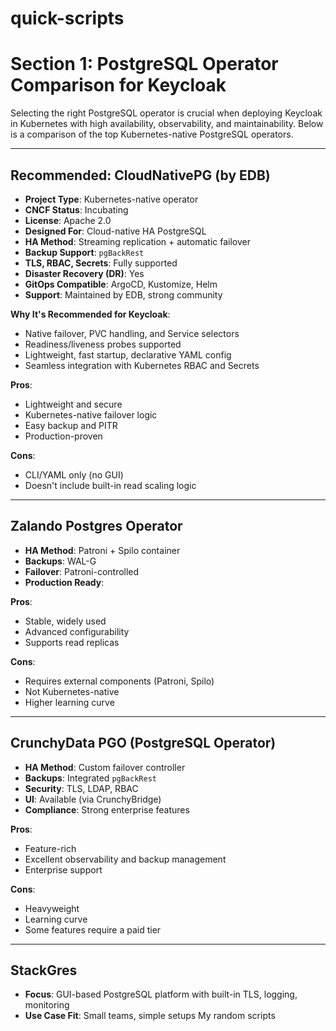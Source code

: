 # quick-scripts
#  Section 1: PostgreSQL Operator Comparison for Keycloak

Selecting the right PostgreSQL operator is crucial when deploying Keycloak in Kubernetes with high availability, observability, and maintainability. Below is a comparison of the top Kubernetes-native PostgreSQL operators.

---

## Recommended: CloudNativePG (by EDB)

- **Project Type**: Kubernetes-native operator
- **CNCF Status**: Incubating
- **License**: Apache 2.0
- **Designed For**: Cloud-native HA PostgreSQL
- **HA Method**: Streaming replication + automatic failover
- **Backup Support**:  `pgBackRest`
- **TLS, RBAC, Secrets**:  Fully supported
- **Disaster Recovery (DR)**:  Yes
- **GitOps Compatible**:  ArgoCD, Kustomize, Helm
- **Support**: Maintained by EDB, strong community

**Why It's Recommended for Keycloak**:
- Native failover, PVC handling, and Service selectors
- Readiness/liveness probes supported
- Lightweight, fast startup, declarative YAML config
- Seamless integration with Kubernetes RBAC and Secrets

**Pros**:
- Lightweight and secure
- Kubernetes-native failover logic
- Easy backup and PITR
- Production-proven

**Cons**:
- CLI/YAML only (no GUI)
- Doesn't include built-in read scaling logic

---

##  Zalando Postgres Operator

- **HA Method**: Patroni + Spilo container
- **Backups**: WAL-G
- **Failover**: Patroni-controlled
- **Production Ready**:

**Pros**:
- Stable, widely used
- Advanced configurability
- Supports read replicas

**Cons**:
- Requires external components (Patroni, Spilo)
- Not Kubernetes-native
- Higher learning curve

---

##  CrunchyData PGO (PostgreSQL Operator)

- **HA Method**: Custom failover controller
- **Backups**: Integrated `pgBackRest`
- **Security**: TLS, LDAP, RBAC
- **UI**: Available (via CrunchyBridge)
- **Compliance**: Strong enterprise features

**Pros**:
- Feature-rich
- Excellent observability and backup management
- Enterprise support

**Cons**:
- Heavyweight
- Learning curve
- Some features require a paid tier

---

##  StackGres

- **Focus**: GUI-based PostgreSQL platform with built-in TLS, logging, monitoring
- **Use Case Fit**: Small teams, simple setups
My random scripts
